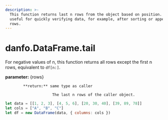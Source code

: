```yaml
---
description: >-
  This function returns last n rows from the object based on position. It is
  useful for quickly verifying data, for example, after sorting or appending
  rows.
---
```


# danfo.DataFrame.tail

For negative values of n, this function returns all rows except the first n rows, equivalent to `df[n:]`.

**parameter:** {rows}

            **return:** same type as caller

                         The last n rows of the caller object.

```javascript
let data = [[1, 2, 3], [4, 5, 6], [20, 30, 40], [39, 89, 78]]
let cols = ["A", "B", "C"]
let df = new DataFrame(data, { columns: cols })
```

